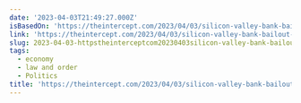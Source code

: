 ```yaml
---
date: '2023-04-03T21:49:27.000Z'
isBasedOn: 'https://theintercept.com/2023/04/03/silicon-valley-bank-bailout-pentagon/'
link: 'https://theintercept.com/2023/04/03/silicon-valley-bank-bailout-pentagon/'
slug: 2023-04-03-httpstheinterceptcom20230403silicon-valley-bank-bailout-pentagon
tags:
  - economy
  - law and order
  - Politics
title: 'https://theintercept.com/2023/04/03/silicon-valley-bank-bailout-pentagon/'
---
```


